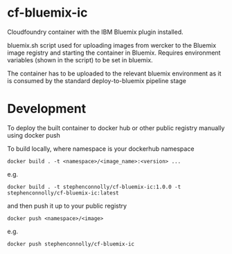 # cf-bluemix-ic
Cloudfoundry container with the IBM Bluemix plugin installed.

bluemix.sh script used for uploading images from wercker to the Bluemix image registry and starting the container in Bluemix. Requires environment variables (shown in the script) to be set in bluemix.

The container has to be uploaded to the relevant bluemix environment as it is consumed by the standard deploy-to-bluemix pipeline stage


# Development
To deploy the built container to docker hub or other public registry manually using docker push

To build locally, where namespace is your dockerhub namespace

    docker build . -t <namespace>/<image_name>:<version> ...
e.g.

    docker build . -t stephenconnolly/cf-bluemix-ic:1.0.0 -t stephenconnolly/cf-bluemix-ic:latest


and then push it up to your public registry

    docker push <namespace>/<image>

e.g.

    docker push stephenconnolly/cf-bluemix-ic
